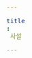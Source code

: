 ```yaml
---
title: 사설
---
```


<div id="postings"></div>

<script>
    function add_posting(url, image, title, des)
    {
        let main = document.getElementById('postings');

        let obj = document.createElement('a');
        obj.setAttribute('class', 'posting');
        let url_ = "https://giana-blog.netlify.app/" + url + "/";
        obj.setAttribute('href', url_);

        let div = document.createElement('div');
        let preimage = document.createElement('img');
        preimage.setAttribute('class', 'preimg');
        preimage.setAttribute('src', "https://giana-blog.netlify.app/assets/"+image);
        obj.appendChild(preimage);

        div.setAttribute('class', 'post-body');
        let h1 = document.createElement('h1');
        h1.setAttribute('class', "post-title");
        h1.innerText = title;
        div.appendChild(h1);

        let span = document.createElement('span');
        span.innerText = des;
        div.appendChild(span);
        obj.appendChild(div);
        main.appendChild(obj);
    }

    add_posting('왜-나는-바로-취업-전선에-뛰어들었는가' , 'interview.jpg', '왜 나는 바로 취업 전선에 뛰어들었나', 
    '대학을 졸업하고 바로 취업 준비를 계획하게 된 이유를 솔직하게 담았습니다. 고민하는 과정에서 어떤 기업 입사를 준비할지 나름 취업 철학을 세우려 노력했습니다.');
    add_posting('개발자는-인적-관리-난이도-최상이다', "manpower.jpg", "개발자는 인적 관리 난이도 최상이다",
    "10년지기 친구와 얘기하던 중 인상 깊었던 친구의 질문을 회상하며 개발자 인적 관리는 어떻게 해야 하는가에 대해 깊이 생각했습니다. 우리가 진정 원하는 것은 무엇일까요")
    add_posting('백엔드-직군을-선택한-이유', "select.jpeg", "백엔드 직군을 선택한 이유",
    "본격적인 취업 준비를 하기에 앞서 백엔드 직군을 선택한 이유에 대해 정리하는 시간을 가졌습니다.")
    add_posting('엔드유저들은-핀테크를-어떤-시선으로-바라볼까', "customer.jpg", "엔드유저들은 핀테크를 어떤 시선으로 바라볼까",
    "엔드 유저의 시점을 중심으로 핀테크는 어떻게 성공했을까요? 핀테크 기술의 발전은 어떤 방향으로 나아가야 더 많은 유저를 확보할 수 있을까요?")
</script>
    


<style>
    .post-body
    {
        display:grid;
        place-items: center normal;
        padding: 2vw 0vw;
    }
    .posting
    {
        display: flex;
        justify-content: flex-start;
        margin: 6vw 5vw;
    }
    .preimg
    {
        display: inline-block;
        width: 16vw;
        height: 16vw;
        border-radius: 10px;
        margin: 0em 0em;
        margin-right: 3vw;
        vertical-align: middle;
    }
    span
    {
        display: block;
        font-size: 1.5vw;
    }
    h1
    {
        font-size: 2.5vw;
        margin-top:0em;
    }
</style>